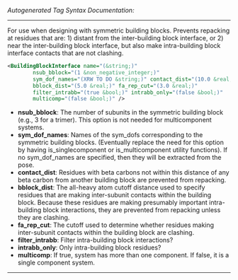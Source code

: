 _Autogenerated Tag Syntax Documentation:_

---
For use when designing with symmetric building blocks. Prevents repacking at residues that are: 1) distant from the inter-building block interface, or 2) near the inter-building block interface, but also make intra-building block interface contacts that are not clashing.

```xml
<BuildingBlockInterface name="(&string;)"
        nsub_bblock="(1 &non_negative_integer;)"
        sym_dof_names="(XRW TO DO &string;)" contact_dist="(10.0 &real;)"
        bblock_dist="(5.0 &real;)" fa_rep_cut="(3.0 &real;)"
        filter_intrabb="(true &bool;)" intrabb_only="(false &bool;)"
        multicomp="(false &bool;)" />
```

-   **nsub_bblock**: The number of subunits in the symmetric building block (e.g., 3 for a trimer). This option is not needed for multicomponent systems.
-   **sym_dof_names**: Names of the sym_dofs corresponding to the symmetric building blocks. (Eventually replace the need for this option by having is_singlecomponent or is_multicomponent utility functions). If no sym_dof_names are specified, then they will be extracted from the pose.
-   **contact_dist**: Residues with beta carbons not within this distance of any beta carbon from another building block are prevented from repacking.
-   **bblock_dist**: The all-heavy atom cutoff distance used to specify residues that are making inter-subunit contacts within the building block. Because these residues are making presumably important intra-building block interactions, they are prevented from repacking unless they are clashing.
-   **fa_rep_cut**: The cutoff used to determine whether residues making inter-subunit contacts within the building block are clashing.
-   **filter_intrabb**: Filter intra-building block interactions?
-   **intrabb_only**: Only intra-building block residues?
-   **multicomp**: If true, system has more than one component. If false, it is a single component system.

---
